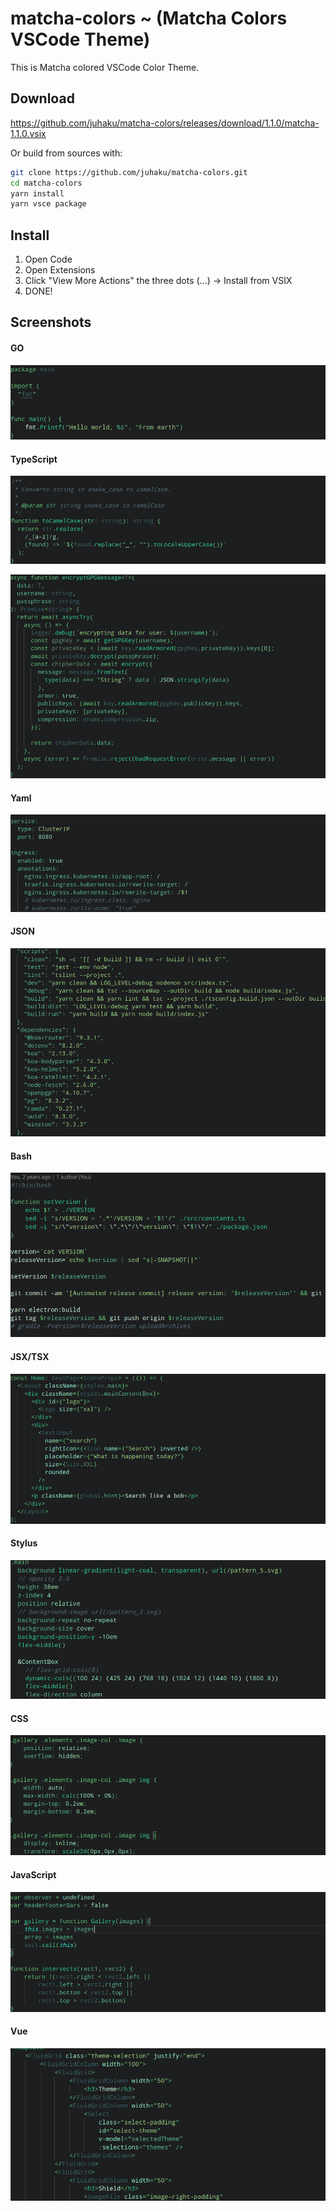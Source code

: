 # matcha-colors  ~ (Matcha Colors VSCode Theme)

This is Matcha colored VSCode Color Theme.

## Download

https://github.com/juhaku/matcha-colors/releases/download/1.1.0/matcha-1.1.0.vsix

Or build from sources with:

```bash
git clone https://github.com/juhaku/matcha-colors.git
cd matcha-colors
yarn install
yarn vsce package
```

## Install

1. Open Code
2. Open Extensions
3. Click "View More Actions" the three dots (...) -> Install from VSIX
4. DONE!

## Screenshots

#### GO
![GO](https://github.com/juhaku/matcha-colors/blob/master/screenshots/Screenshot_20210123_145536.png)

#### TypeScript
![TypeScript](https://github.com/juhaku/matcha-colors/blob/master/screenshots/Screenshot_20210123_143158.png)

![TypeScript](https://github.com/juhaku/matcha-colors/blob/master/screenshots/Screenshot_20210123_143318.png)

#### Yaml
![Yaml](https://github.com/juhaku/matcha-colors/blob/master/screenshots/Screenshot_20210123_143445.png)

#### JSON
![JSON](https://github.com/juhaku/matcha-colors/blob/master/screenshots/Screenshot_20210123_143400.png)

#### Bash
![Bash](https://github.com/juhaku/matcha-colors/blob/master/screenshots/Screenshot_20210123_145504.png)

#### JSX/TSX
![JSX/TSX](https://github.com/juhaku/matcha-colors/blob/master/screenshots/Screenshot_20210123_143827.png)

#### Stylus
![Stylus](https://github.com/juhaku/matcha-colors/blob/master/screenshots/Screenshot_20210123_145108.png)

#### CSS
![CSS](https://github.com/juhaku/matcha-colors/blob/master/screenshots/Screenshot_20210123_144900.png)

#### JavaScript
![JavaScript](https://github.com/juhaku/matcha-colors/blob/master/screenshots/Screenshot_20210123_144549.png)

#### Vue
![Vue](https://github.com/juhaku/matcha-colors/blob/master/screenshots/Screenshot_20210123_145437.png)
